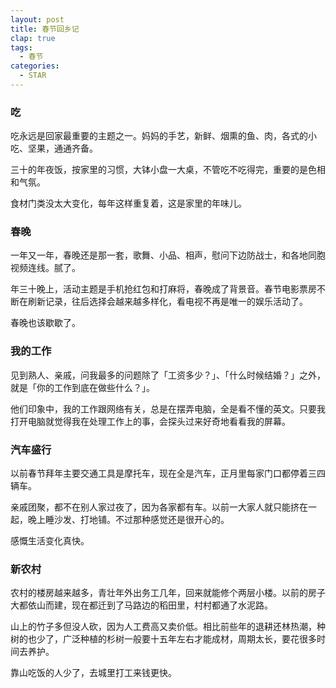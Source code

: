 ```yaml
---
layout: post
title: 春节回乡记
clap: true
tags:
  - 春节
categories:
  - STAR
---
```


### 吃

吃永远是回家最重要的主题之一。妈妈的手艺，新鲜、烟熏的鱼、肉，各式的小吃、坚果，通通齐备。

三十的年夜饭，按家里的习惯，大钵小盘一大桌，不管吃不吃得完，重要的是色相和气氛。

食材门类没太大变化，每年这样重复着，这是家里的年味儿。

### 春晚

一年又一年，春晚还是那一套，歌舞、小品、相声，慰问下边防战士，和各地同胞视频连线。腻了。

年三十晚上，活动主题是手机抢红包和打麻将，春晚成了背景音。春节电影票房不断在刷新记录，往后选择会越来越多样化，看电视不再是唯一的娱乐活动了。

春晚也该歇歇了。

### 我的工作

见到熟人、亲戚，问我最多的问题除了「工资多少？」、「什么时候结婚？」之外，就是「你的工作到底在做些什么？」。

他们印象中，我的工作跟网络有关，总是在摆弄电脑，全是看不懂的英文。只要我打开电脑就觉得我在处理工作上的事，会探头过来好奇地看看我的屏幕。

### 汽车盛行

以前春节拜年主要交通工具是摩托车，现在全是汽车，正月里每家门口都停着三四辆车。

亲戚团聚，都不在别人家过夜了，因为各家都有车。以前一大家人就只能挤在一起，晚上睡沙发、打地铺。不过那种感觉还是很开心的。

感慨生活变化真快。

### 新农村

农村的楼房越来越多，青壮年外出务工几年，回来就能修个两层小楼。以前的房子大都依山而建，现在都迁到了马路边的稻田里，村村都通了水泥路。

山上的竹子多但没人砍，因为人工费高又卖价低。相比前些年的退耕还林热潮，种树的也少了，广泛种植的杉树一般要十五年左右才能成材，周期太长，要花很多时间去养护。

靠山吃饭的人少了，去城里打工来钱更快。
